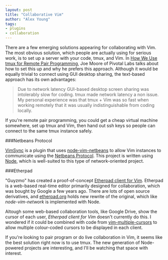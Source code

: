 ```yaml
---
layout: post
title: "Collaborative Vim"
author: "Alex Young"
tags: 
- plugins
- collaboration
---
```


There are a few emerging solutions appearing for collaborating with Vim.  The most obvious solution, which people are actually using for serious work, is to set up a server with your code, tmux, and Vim.  In [How We Use tmux for Remote Pair Programming](http://pivotallabs.com/how-we-use-tmux-for-remote-pair-programming/), Joe Moore of Pivotal Labs talks about how to set this up and why he prefers this approach.  Although it would be equally trivial to connect using GUI desktop sharing, the text-based approach has its own advantages:

> Due to network latency GUI-based desktop screen sharing was intolerably slow for coding. tmux made network latency a non issue. My personal experience was that tmux + Vim was so fast when working remotely that it was usually indistinguishable from coding locally.

If you're remote pair programming, you could get a cheap virtual machine somewhere, set up tmux and Vim, then hand out ssh keys so people can connect to the same tmux instance safely.

###Netbeans Protocol

[VimSync](https://github.com/clehner/vimsync) is a plugin that uses [node-vim-netbeans](https://github.com/clehner/node-vim-netbeans) to allow Vim instances to communicate using the [Netbeans Protocol](http://vimdoc.sourceforge.net/htmldoc/netbeans.html).  This project is written using [Node](http://nodejs.org/), which is well-suited to this type of network-oriented project.

###Etherpad

"Guyzmo" has created a proof-of-concept [Etherpad client for Vim](https://github.com/guyzmo/vim-etherpad).  Etherpad is a web-based real-time editor primarily designed for collaboration, which was bought by Google a few years ago.  There are lots of open source derivatives, and [etherpad.org](http://etherpad.org/) holds new rewrite of the original, which like _node-vim-network_ is implemented with Node.

Altough some web-based collaboration tools, like Google Drive, show the cursor of each user, _Etherpad client for Vim_ doesn't currently do this.  I wondered if it could be combined with code from [vim-multiple-cursors](https://github.com/terryma/vim-multiple-cursors) to allow multiple colour-coded cursors to be displayed in each client.

If you're looking to pair program or do live collaboration in Vim, it seems like the best solution right now is to use tmux.  The new generation of Node-powered projects are interesting, and I'll be watching that space with interest.
